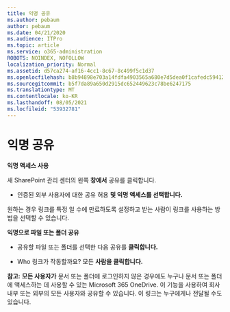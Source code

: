 ```yaml
---
title: 익명 공유
ms.author: pebaum
author: pebaum
ms.date: 04/21/2020
ms.audience: ITPro
ms.topic: article
ms.service: o365-administration
ROBOTS: NOINDEX, NOFOLLOW
localization_priority: Normal
ms.assetid: d57ca274-af16-4cc1-8c67-8c499f5c1d37
ms.openlocfilehash: b8b94898e703a14fdfa4903565a680e7d5dea0f1cafedc59412d425b4ff9bbb2
ms.sourcegitcommit: b5f7da89a650d2915dc652449623c78be6247175
ms.translationtype: MT
ms.contentlocale: ko-KR
ms.lasthandoff: 08/05/2021
ms.locfileid: "53932781"
---
```

# <a name="anonymous-sharing"></a>익명 공유

 **익명 액세스 사용**
  
새 SharePoint 관리 센터의 왼쪽 **창에서** 공유를 클릭합니다. 
  
- 인증된 외부 사용자에 대한 공유 허용 **및 익명 액세스를 선택합니다.**
  
원하는 경우 링크를 특정 일 수에 만료하도록 설정하고 받는 사람이 링크를 사용하는 방법을 선택할 수 있습니다.
    
 **익명으로 파일 또는 폴더 공유**
  
- 공유할 파일 또는 폴더를 선택한 다음 공유를 **클릭합니다.** 
    
- Who 링크가 작동할까요? 모든 **사람을 클릭합니다.**
  
 **참고:** **모든 사용자가** 문서 또는 폴더에 로그인하지 않은 경우에도 누구나 문서 또는 폴더에 액세스하는 데 사용할 수 있는 Microsoft 365 OneDrive. 이 기능을 사용하여 회사 내부 또는 외부의 모든 사용자와 공유할 수 있습니다. 이 링크는 누구에게나 전달될 수도 있습니다. 
    

